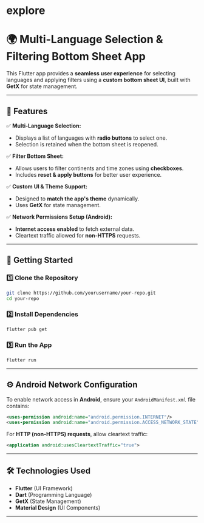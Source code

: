 # explore

# 🌍 Multi-Language Selection & Filtering Bottom Sheet App

This Flutter app provides a **seamless user experience** for selecting languages and applying filters using a **custom bottom sheet UI**, built with **GetX** for state management.

---

## 📌 Features

✅ **Multi-Language Selection:**  
- Displays a list of languages with **radio buttons** to select one.  
- Selection is retained when the bottom sheet is reopened.  

✅ **Filter Bottom Sheet:**  
- Allows users to filter continents and time zones using **checkboxes**.  
- Includes **reset & apply buttons** for better user experience.  

✅ **Custom UI & Theme Support:**  
- Designed to **match the app's theme** dynamically.  
- Uses **GetX** for state management.  

✅ **Network Permissions Setup (Android):**  
- **Internet access enabled** to fetch external data.  
- Cleartext traffic allowed for **non-HTTPS** requests.  

---

## 🚀 Getting Started

### **1️⃣ Clone the Repository**
```sh
git clone https://github.com/yourusername/your-repo.git
cd your-repo
```

### **2️⃣ Install Dependencies**
```sh
flutter pub get
```

### **3️⃣ Run the App**
```sh
flutter run
```

---

## ⚙️ Android Network Configuration

To enable network access in **Android**, ensure your `AndroidManifest.xml` file contains:

```xml
<uses-permission android:name="android.permission.INTERNET"/>
<uses-permission android:name="android.permission.ACCESS_NETWORK_STATE"/>
```

For **HTTP (non-HTTPS) requests**, allow cleartext traffic:
```xml
<application android:usesCleartextTraffic="true">
```

---

## 🛠️ Technologies Used

- **Flutter** (UI Framework)  
- **Dart** (Programming Language)  
- **GetX** (State Management)  
- **Material Design** (UI Components)  

---

